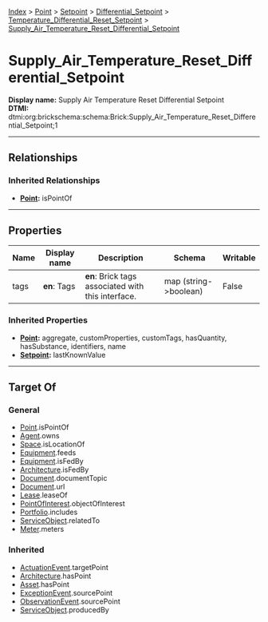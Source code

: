 [Index](../../../../index.md) > [Point](../../../Point.md) > [Setpoint](../../Setpoint.md) > [Differential_Setpoint](../Differential_Setpoint.md) > [Temperature_Differential_Reset_Setpoint](Temperature_Differential_Reset_Setpoint.md) > [Supply_Air_Temperature_Reset_Differential_Setpoint](#)
# Supply_Air_Temperature_Reset_Differential_Setpoint

**Display name:** Supply Air Temperature Reset Differential Setpoint<br />
**DTMI:** dtmi:org:brickschema:schema:Brick:Supply_Air_Temperature_Reset_Differential_Setpoint;1

---

## Relationships

### Inherited Relationships
* **[Point](../../../Point.md):** isPointOf

---

## Properties

|Name|Display name|Description|Schema|Writable|
|-|-|-|-|-|
|tags|**en**: Tags|**en**: Brick tags associated with this interface.|map (string->boolean)|False|
### Inherited Properties
* **[Point](../../../Point.md):** aggregate, customProperties, customTags, hasQuantity, hasSubstance, identifiers, name
* **[Setpoint](../../Setpoint.md):** lastKnownValue

---

## Target Of
### General
* [Point](../../../Point.md).isPointOf
* [Agent](../../../../Agent/Agent.md).owns
* [Space](../../../../Space/Space.md).isLocationOf
* [Equipment](../../../../Asset/Equipment/Equipment.md).feeds
* [Equipment](../../../../Asset/Equipment/Equipment.md).isFedBy
* [Architecture](../../../../Space/Architecture/Architecture.md).isFedBy
* [Document](../../../../Information/Document/Document.md).documentTopic
* [Document](../../../../Information/Document/Document.md).url
* [Lease](../../../../Event/Lease.md).leaseOf
* [PointOfInterest](../../../../Information/PointOfInterest.md).objectOfInterest
* [Portfolio](../../../../Collection/Portfolio.md).includes
* [ServiceObject](../../../../Information/ServiceObject/ServiceObject.md).relatedTo
* [Meter](../../../../Asset/Equipment/Meter/Meter.md).meters
### Inherited
* [ActuationEvent](../../../../Event/Point-/ActuationEvent.md).targetPoint
* [Architecture](../../../../Space/Architecture/Architecture.md).hasPoint
* [Asset](../../../../Asset/Asset.md).hasPoint
* [ExceptionEvent](../../../../Event/Point-/ExceptionEvent.md).sourcePoint
* [ObservationEvent](../../../../Event/Point-/ObservationEvent/ObservationEvent.md).sourcePoint
* [ServiceObject](../../../../Information/ServiceObject/ServiceObject.md).producedBy
